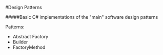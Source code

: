 #Design Patterns

#####Basic C# implementations of the "main" software design patterns


Patterns:

- Abstract Factory
- Builder
- FactoryMethod